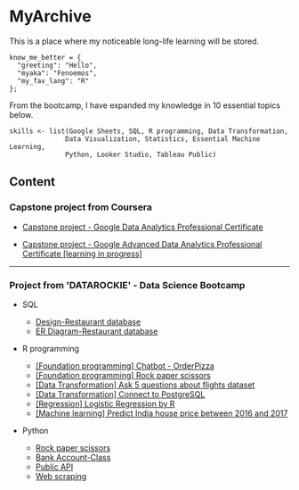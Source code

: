 # MyArchive
This is a place where my noticeable long-life learning will be stored.

```{python}
know_me_better = {
  "greeting": "Hello",
  "myaka": "Fenoemos",
  "my_fav_lang": "R"
};
```
From the bootcamp, I have expanded my knowledge in 10 essential topics below.
```{r}
skills <- list(Google Sheets, SQL, R programming, Data Transformation,
              Data Visualization, Statistics, Essential Machine Learning,
              Python, Looker Studio, Tableau Public)
```
## Content
### Capstone project from Coursera
+ [Capstone project - Google Data Analytics Professional Certificate](https://github.com/Fenoemos/MyArchive/blob/main/%5BProject%5D%20Coursera/Google%20Data%20Analytics%20Professional%20Certificate/%5BReadme%5D%20Capstone_document.md)

+ [Capstone project - Google Advanced Data Analytics Professional Certificate [learning in progress]](https://github.com/Fenoemos/MyArchive/tree/main/%5BProject%5D%20Coursera/Google%20Advanced%20Data%20Analytics%20Professional%20Certificate)
---
### Project from 'DATAROCKIE' - Data Science Bootcamp
+ SQL
  - [Design-Restaurant database](https://github.com/Fenoemos/MyArchive/blob/main/%5BProject%5D%20DATAROCKIE%20-%20Data%20Science%20Bootcamp%20Batch%2008/%5BSQL%20projects%5D/Design_Restaurant_Database.sql)
  - [ER Diagram-Restaurant database](https://github.com/Fenoemos/MyArchive/blob/main/%5BProject%5D%20DATAROCKIE%20-%20Data%20Science%20Bootcamp%20Batch%2008/%5BSQL%20projects%5D/ERdiagram-Restaurant%20database.jpg)

+ R programming
  - [[Foundation programming] Chatbot - OrderPizza](https://github.com/Fenoemos/MyArchive/blob/main/%5BProject%5D%20DATAROCKIE%20-%20Data%20Science%20Bootcamp%20Batch%2008/%5BR%20programming%20projects%5D/%5BFoundation%20programming%5D%20-%20PizzaBC_Order_Chatbot.r)
  - [[Foundation programming] Rock paper scissors](https://github.com/Fenoemos/MyArchive/blob/main/%5BProject%5D%20DATAROCKIE%20-%20Data%20Science%20Bootcamp%20Batch%2008/%5BR%20programming%20projects%5D/%5BFoundation%20programming%5D%20-%20Rock_Paper_Scissors_Game.r)
  - [[Data Transformation] Ask 5 questions about flights dataset](https://github.com/Fenoemos/MyArchive/blob/main/%5BProject%5D%20DATAROCKIE%20-%20Data%20Science%20Bootcamp%20Batch%2008/%5BR%20programming%20projects%5D/%5BData%20Transformation%5D%20-%20Ask%205%20questions%20about%20flights%20dataset.r)
  - [[Data Transformation] Connect to PostgreSQL](https://github.com/Fenoemos/MyArchive/blob/main/%5BProject%5D%20DATAROCKIE%20-%20Data%20Science%20Bootcamp%20Batch%2008/%5BR%20programming%20projects%5D/%5BData%20Transformation%5D%20-%20Connect_PostgreSQL_usingR.r)
  - [[Regression] Logistic Regression by R](https://github.com/Fenoemos/MyArchive/blob/main/%5BProject%5D%20DATAROCKIE%20-%20Data%20Science%20Bootcamp%20Batch%2008/%5BR%20programming%20projects%5D/%5BRegression_document%5D%20-%20Logistic%20Regression%20by%20R.pdf)
  - [[Machine learning] Predict India house price between 2016 and 2017](https://github.com/Fenoemos/MyArchive/blob/main/%5BProject%5D%20DATAROCKIE%20-%20Data%20Science%20Bootcamp%20Batch%2008/%5BR%20programming%20projects%5D/%5BMachine%20learning_document%5D%20-%20India%20house%20price%20predict.pdf)
 
+ Python
  - [Rock paper scissors](https://github.com/Fenoemos/MyArchive/blob/main/%5BProject%5D%20DATAROCKIE%20-%20Data%20Science%20Bootcamp%20Batch%2008/%5BPython%20projects%5D/Rock_Paper_Scissors_Game.ipynb)
  - [Bank Account-Class](https://github.com/Fenoemos/MyArchive/blob/main/%5BProject%5D%20DATAROCKIE%20-%20Data%20Science%20Bootcamp%20Batch%2008/%5BPython%20projects%5D/Bank_account-Class.ipynb)
  - [Public API](https://github.com/Fenoemos/MyArchive/blob/main/%5BProject%5D%20DATAROCKIE%20-%20Data%20Science%20Bootcamp%20Batch%2008/%5BPython%20projects%5D/Public_api.ipynb)
  - [Web scraping](https://github.com/Fenoemos/MyArchive/blob/main/%5BProject%5D%20DATAROCKIE%20-%20Data%20Science%20Bootcamp%20Batch%2008/%5BPython%20projects%5D/Web_scraping.ipynb)
